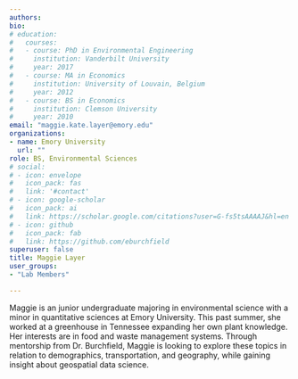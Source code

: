 ```yaml
---
authors:
bio:  
# education:
#   courses:
#   - course: PhD in Environmental Engineering
#     institution: Vanderbilt University
#     year: 2017
#   - course: MA in Economics
#     institution: University of Louvain, Belgium
#     year: 2012
#   - course: BS in Economics 
#     institution: Clemson University
#     year: 2010
email: "maggie.kate.layer@emory.edu"
organizations:
- name: Emory University
  url: ""
role: BS, Environmental Sciences
# social:
# - icon: envelope
#   icon_pack: fas
#   link: '#contact'
# - icon: google-scholar
#   icon_pack: ai
#   link: https://scholar.google.com/citations?user=G-fs5tsAAAAJ&hl=en
# - icon: github
#   icon_pack: fab
#   link: https://github.com/eburchfield
superuser: false
title: Maggie Layer
user_groups:
- "Lab Members"

---
```


Maggie is an junior undergraduate majoring in environmental science with a minor in quantitative sciences at Emory University. This past summer, she worked at a greenhouse in Tennessee expanding her own plant knowledge. Her interests are in food and waste management systems. Through mentorship from Dr. Burchfield, Maggie is looking to explore these topics in relation to demographics, transportation, and geography, while gaining insight about geospatial data science.  
 